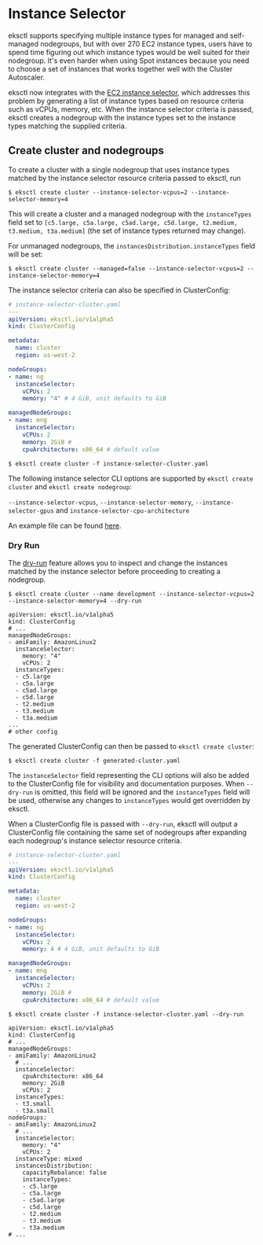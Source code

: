 # Instance Selector

eksctl supports specifying multiple instance types for managed and self-managed nodegroups, but with over 270 EC2 instance types,
users have to spend time figuring out which instance types would be well suited for their nodegroup. It's even harder
when using Spot instances because you need to choose a set of instances that works together well with the Cluster Autoscaler.

eksctl now integrates with the [EC2 instance selector](https://github.com/aws/amazon-ec2-instance-selector),
which addresses this problem by generating a list of instance types based on resource criteria such as vCPUs, memory, etc.
When the instance selector criteria is passed, eksctl creates a nodegroup with the instance types set to the instance types
matching the supplied criteria.


## Create cluster and nodegroups
To create a cluster with a single nodegroup that uses instance types matched by the instance selector resource
criteria passed to eksctl, run

```console
$ eksctl create cluster --instance-selector-vcpus=2 --instance-selector-memory=4
```

This will create a cluster and a managed nodegroup with the `instanceTypes` field set to
`[c5.large, c5a.large, c5ad.large, c5d.large, t2.medium, t3.medium, t3a.medium]` (the set of instance types returned may change).


For unmanaged nodegroups, the `instancesDistribution.instanceTypes` field will be set:

```console
$ eksctl create cluster --managed=false --instance-selector-vcpus=2 --instance-selector-memory=4
```

The instance selector criteria can also be specified in ClusterConfig:

```yaml
# instance-selector-cluster.yaml
---
apiVersion: eksctl.io/v1alpha5
kind: ClusterConfig

metadata:
  name: cluster
  region: us-west-2

nodeGroups:
- name: ng
  instanceSelector:
    vCPUs: 2
    memory: "4" # 4 GiB, unit defaults to GiB

managedNodeGroups:
- name: mng
  instanceSelector:
    vCPUs: 2
    memory: 2GiB #
    cpuArchitecture: x86_64 # default value
```

```console
$ eksctl create cluster -f instance-selector-cluster.yaml
```

The following instance selector CLI options are supported by `eksctl create cluster` and `eksctl create nodegroup`:

`--instance-selector-vcpus`, `--instance-selector-memory`, `--instance-selector-gpus` and `instance-selector-cpu-architecture`

An example file can be found [here](https://github.com/weaveworks/eksctl/blob/main/examples/28-instance-selector.yaml).

### Dry Run
The [dry-run](/usage/dry-run) feature allows you to inspect and change the instances matched by the instance selector before proceeding
to creating a nodegroup.

```console
$ eksctl create cluster --name development --instance-selector-vcpus=2 --instance-selector-memory=4 --dry-run

apiVersion: eksctl.io/v1alpha5
kind: ClusterConfig
# ...
managedNodeGroups:
- amiFamily: AmazonLinux2
  instanceSelector:
    memory: "4"
    vCPUs: 2
  instanceTypes:
  - c5.large
  - c5a.large
  - c5ad.large
  - c5d.large
  - t2.medium
  - t3.medium
  - t3a.medium
...
# other config
```

The generated ClusterConfig can then be passed to `eksctl create cluster`:

```console
$ eksctl create cluster -f generated-cluster.yaml
```

The `instanceSelector` field representing the CLI options will also be added to the ClusterConfig file for visibility and documentation purposes.
When `--dry-run` is omitted, this field will be ignored and the `instanceTypes` field will be used, otherwise any
changes to `instanceTypes` would get overridden by eksctl.


When a ClusterConfig file is passed with `--dry-run`, eksctl will output a ClusterConfig file containing the same set of nodegroups after expanding each nodegroup's instance selector resource criteria.

```yaml
# instance-selector-cluster.yaml
---
apiVersion: eksctl.io/v1alpha5
kind: ClusterConfig

metadata:
  name: cluster
  region: us-west-2

nodeGroups:
- name: ng
  instanceSelector:
    vCPUs: 2
    memory: 4 # 4 GiB, unit defaults to GiB

managedNodeGroups:
- name: mng
  instanceSelector:
    vCPUs: 2
    memory: 2GiB #
    cpuArchitecture: x86_64 # default value
```

```console
$ eksctl create cluster -f instance-selector-cluster.yaml --dry-run

apiVersion: eksctl.io/v1alpha5
kind: ClusterConfig
# ...
managedNodeGroups:
- amiFamily: AmazonLinux2
  # ...
  instanceSelector:
    cpuArchitecture: x86_64
    memory: 2GiB
    vCPUs: 2
  instanceTypes:
  - t3.small
  - t3a.small
nodeGroups:
- amiFamily: AmazonLinux2
  # ...
  instanceSelector:
    memory: "4"
    vCPUs: 2
  instanceType: mixed
  instancesDistribution:
    capacityRebalance: false
    instanceTypes:
    - c5.large
    - c5a.large
    - c5ad.large
    - c5d.large
    - t2.medium
    - t3.medium
    - t3a.medium
# ...
```
